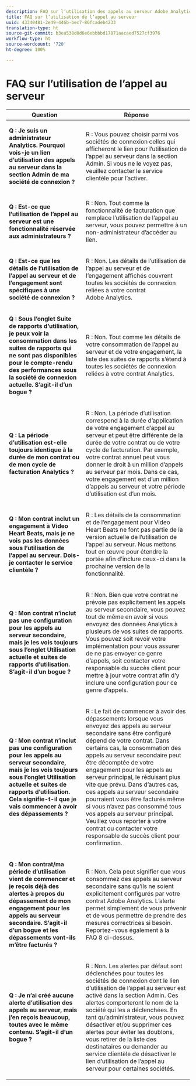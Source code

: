 ```yaml
---
description: FAQ sur l’utilisation des appels au serveur Adobe Analytics
title: FAQ sur l’utilisation de l’appel au serveur
uuid: 43340481-2e49-446b-bec7-86fcadeb4233
translation-type: ht
source-git-commit: b3ea538d0d6e6ebbbbd17871aacaed7527cf3976
workflow-type: ht
source-wordcount: '720'
ht-degree: 100%

---
```



# FAQ sur l’utilisation de l’appel au serveur

<table id="table_10384E2010B849708AE9462BB2B43438"> 
 <thead> 
  <tr> 
   <th colname="col1" class="entry"> Question </th> 
   <th colname="col2" class="entry"> Réponse </th> 
  </tr> 
 </thead>
 <tbody> 
  <tr> 
   <td colname="col1"> <p><b>Q : Je suis un administrateur Analytics. Pourquoi vois-je un lien d’utilisation des appels au serveur dans la section Admin de ma société de connexion ?</b> </p> </td> 
   <td colname="col2"> <p>R : Vous pouvez choisir parmi vos sociétés de connexion celles qui afficheront le lien pour l’utilisation de l’appel au serveur dans la section Admin. Si vous ne le voyez pas, veuillez contacter le service clientèle pour l’activer. </p> </td> 
  </tr> 
  <tr> 
   <td colname="col1"> <p><b>Q : Est-ce que l’utilisation de l’appel au serveur est une fonctionnalité réservée aux administrateurs ? </b> </p> </td> 
   <td colname="col2"> <p>R : Non. Tout comme la fonctionnalité de facturation que remplace l’utilisation de l’appel au serveur, vous pouvez permettre à un non-administrateur d’accéder au lien. </p> </td> 
  </tr> 
  <tr> 
   <td colname="col1"> <p><b>Q : Est-ce que les détails de l’utilisation de l’appel au serveur et de l’engagement sont spécifiques à une société de connexion ?</b> </p> </td> 
   <td colname="col2"> <p>R : Non. Les détails de l’utilisation de l’appel au serveur et de l’engagement affichés couvrent toutes les sociétés de connexion reliées à votre contrat Adobe Analytics. </p> </td> 
  </tr> 
  <tr> 
   <td colname="col1"> <p><b>Q : Sous l’onglet Suite de rapports d’utilisation, je peux voir la consommation dans les suites de rapports qui ne sont pas disponibles pour le compte-rendu des performances sous la société de connexion actuelle. S’agit-il d’un bogue ? </b> </p> </td> 
   <td colname="col2"> <p>R : Non. Tout comme les détails de votre consommation de l’appel au serveur et de votre engagement, la liste des suites de rapports s’étend à toutes les sociétés de connexion reliées à votre contrat Analytics. </p> </td> 
  </tr> 
  <tr> 
   <td colname="col1"> <p><b>Q : La période d’utilisation est-elle toujours identique à la durée de mon contrat ou de mon cycle de facturation Analytics ? </b> </p> </td> 
   <td colname="col2"> <p>R : Non. La période d’utilisation correspond à la durée d’application de votre engagement d’appel au serveur et peut être différente de la durée de votre contrat ou de votre cycle de facturation. Par exemple, votre contrat annuel peut vous donner le droit à un million d’appels au serveur par mois. Dans ce cas, votre engagement est d’un million d’appels au serveur et votre période d’utilisation est d’un mois. </p> </td> 
  </tr> 
  <tr> 
   <td colname="col1"> <p><b>Q : Mon contrat inclut un engagement à Video Heart Beats, mais je ne vois pas les données sous l’utilisation de l’appel au serveur. Dois-je contacter le service clientèle ?</b> </p> </td> 
   <td colname="col2"> <p>R : Les détails de la consommation et de l’engagement pour Video Heart Beats ne font pas partie de la version actuelle de l’utilisation de l’appel au serveur. Nous mettons tout en œuvre pour étendre la portée afin d’inclure ceux-ci dans la prochaine version de la fonctionnalité. </p> </td> 
  </tr> 
  <tr> 
   <td colname="col1"> <p><b>Q : Mon contrat n’inclut pas une configuration pour les appels au serveur secondaire, mais je les vois toujours sous l’onglet Utilisation actuelle et suites de rapports d’utilisation. S’agit-il d’un bogue ? </b> </p> </td> 
   <td colname="col2"> <p>R : Non. Bien que votre contrat ne prévoie pas explicitement les appels au serveur secondaire, vous pouvez tout de même en avoir si vous envoyez des données Analytics à plusieurs de vos suites de rapports. Vous pouvez soit revoir votre implémentation pour vous assurer de ne pas envoyer ce genre d’appels, soit contacter votre responsable du succès client pour mettre à jour votre contrat afin d’y inclure une configuration pour ce genre d’appels. </p> </td> 
  </tr> 
  <tr> 
   <td colname="col1"> <p><b>Q : Mon contrat n’inclut pas une configuration pour les appels au serveur secondaire, mais je les vois toujours sous l’onglet Utilisation actuelle et suites de rapports d’utilisation. Cela signifie-t-il que je vais commencer à avoir des dépassements ?</b> </p> </td> 
   <td colname="col2"> <p>R : Le fait de commencer à avoir des dépassements lorsque vous envoyez des appels au serveur secondaire sans être configuré dépend de votre contrat. Dans certains cas, la consommation des appels au serveur secondaire peut être décomptée de votre engagement pour les appels au serveur principal, le réduisant plus vite que prévu. Dans d’autres cas, ces appels au serveur secondaire pourraient vous être facturés même si vous n’avez pas consommé tous vos appels au serveur principal. Veuillez vous reporter à votre contrat ou contacter votre responsable de succès client pour confirmation. </p> </td> 
  </tr> 
  <tr> 
   <td colname="col1"> <p><b>Q : Mon contrat/ma période d’utilisation vient de commencer et je reçois déjà des alertes à propos du dépassement de mon engagement pour les appels au serveur secondaire. S’agit-il d’un bogue et les dépassements vont-ils m’être facturés ? </b> </p> </td> 
   <td colname="col2"> <p>R : Non. Cela peut signifier que vous consommez des appels au serveur secondaire sans qu’ils ne soient explicitement configurés par votre contrat Adobe Analytics. L’alerte permet simplement de vous prévenir et de vous permettre de prendre des mesures correctrices si besoin. Reportez-vous également à la FAQ 8 ci-dessus. </p> </td> 
  </tr> 
  <tr> 
   <td colname="col1"> <p><b>Q : Je n’ai créé aucune alerte d’utilisation des appels au serveur, mais j’en reçois beaucoup, toutes avec le même contenu. S’agit-il d’un bogue ? </b> </p> </td> 
   <td colname="col2"> <p>R : Non. Les alertes par défaut sont déclenchées pour toutes les sociétés de connexion dont le lien d’utilisation de l’appel au serveur est activé dans la section Admin. Ces alertes comporteront le nom de la société qui les a déclenchées. En tant qu’administrateur, vous pouvez désactiver et/ou supprimer ces alertes pour éviter les doublons, vous retirer de la liste des destinataires ou demander au service clientèle de désactiver le lien d’utilisation de l’appel au serveur pour certaines sociétés. </p> </td> 
  </tr> 
 </tbody> 
</table>
